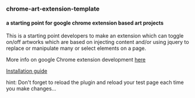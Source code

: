### chrome-art-extension-template
#### a starting point for google chrome extension based art projects

This is a starting point developers to make an extension which can toggle on/off artworks which are based on injecting content and/or using jquery to replace or manipulate many or select elements on a page.

More info on google Chrome extension development [here](https://developer.chrome.com/extensions)

[Installation guide](https://developer.chrome.com/extensions/getstarted#unpacked)

hint: Don't forget to reload the plugin and reload your test page each time you make changes...




